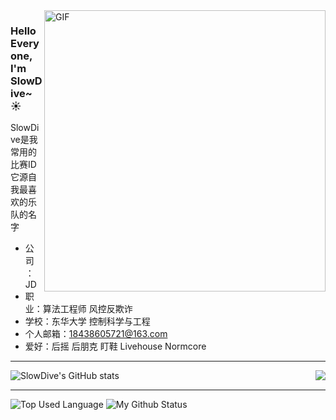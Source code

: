 <img align="right" alt="GIF" src="https://user-images.githubusercontent.com/57030042/156145287-506360c8-2a0e-4a90-9391-421b6873e27c.jpg" width="450" />

### Hello Everyone, I'm SlowDive~ ☀️ 
SlowDive是我常用的比赛ID<br>它源自我最喜欢的乐队的名字
- 公司：JD
- 职业：算法工程师 风控反欺诈    
- 学校：东华大学 控制科学与工程
- 个人邮箱：18438605721@163.com
- 爱好：后摇 后朋克 盯鞋 Livehouse Normcore
-----
<a href="https://github.com/qkx1998">
  <img align="right" src="https://komarev.com/ghpvc/?username=qkx1998&style=flat-square" />
</a>

![SlowDive's GitHub stats](https://github-readme-stats.vercel.app/api?username=qkx1998&show_icons=true&theme=onedark&hide_title=True&line_height=20)

-----

![Top Used Language](https://github-readme-stats.vercel.app/api/top-langs/?username=qkx1998&show_icons=true&theme=tokyonight&hide_border=true)
![My Github Status](https://github-readme-stats.vercel.app/api?username=qkx1998&show_icons=true&theme=shades-of-purple&hide_border=true) 

